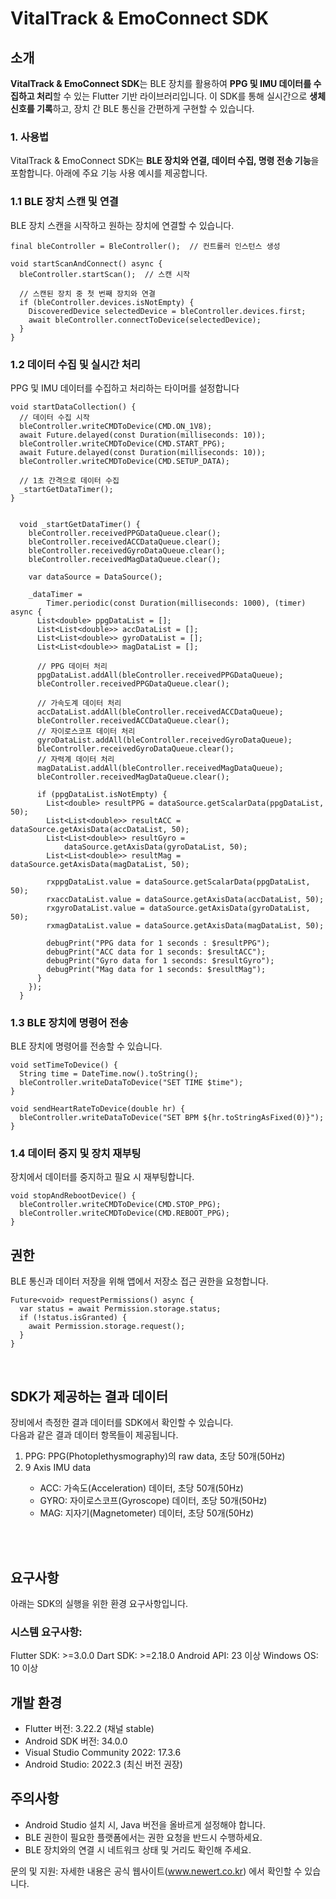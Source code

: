 # VitalTrack & EmoConnect SDK

## 소개
**VitalTrack & EmoConnect SDK**는 BLE 장치를 활용하여 **PPG 및 IMU 데이터를 수집하고 처리**할 수 있는 Flutter 기반 라이브러리입니다. 
이 SDK를 통해 실시간으로 **생체신호를 기록**하고, 장치 간 BLE 통신을 간편하게 구현할 수 있습니다.

### 1. 사용법
VitalTrack & EmoConnect SDK는 **BLE 장치와 연결, 데이터 수집, 명령 전송 기능**을 포함합니다. 아래에 주요 기능 사용 예시를 제공합니다.

### 1.1 BLE 장치 스캔 및 연결
BLE 장치 스캔을 시작하고 원하는 장치에 연결할 수 있습니다.
``` 
final bleController = BleController();  // 컨트롤러 인스턴스 생성

void startScanAndConnect() async {
  bleController.startScan();  // 스캔 시작

  // 스캔된 장치 중 첫 번째 장치와 연결
  if (bleController.devices.isNotEmpty) {
    DiscoveredDevice selectedDevice = bleController.devices.first;
    await bleController.connectToDevice(selectedDevice);
  }
}
```

### 1.2 데이터 수집 및 실시간 처리
PPG 및 IMU 데이터를 수집하고 처리하는 타이머를 설정합니다

```
void startDataCollection() {
  // 데이터 수집 시작
  bleController.writeCMDToDevice(CMD.ON_1V8);
  await Future.delayed(const Duration(milliseconds: 10));
  bleController.writeCMDToDevice(CMD.START_PPG);
  await Future.delayed(const Duration(milliseconds: 10));
  bleController.writeCMDToDevice(CMD.SETUP_DATA);

  // 1초 간격으로 데이터 수집
  _startGetDataTimer();  
}


  void _startGetDataTimer() {
    bleController.receivedPPGDataQueue.clear();
    bleController.receivedACCDataQueue.clear();
    bleController.receivedGyroDataQueue.clear();
    bleController.receivedMagDataQueue.clear();

    var dataSource = DataSource();

    _dataTimer =
        Timer.periodic(const Duration(milliseconds: 1000), (timer) async {
      List<double> ppgDataList = [];
      List<List<double>> accDataList = [];
      List<List<double>> gyroDataList = [];
      List<List<double>> magDataList = [];

      // PPG 데이터 처리
      ppgDataList.addAll(bleController.receivedPPGDataQueue);
      bleController.receivedPPGDataQueue.clear();

      // 가속도계 데이터 처리
      accDataList.addAll(bleController.receivedACCDataQueue);
      bleController.receivedACCDataQueue.clear();
      // 자이로스코프 데이터 처리
      gyroDataList.addAll(bleController.receivedGyroDataQueue);
      bleController.receivedGyroDataQueue.clear();
      // 자력계 데이터 처리
      magDataList.addAll(bleController.receivedMagDataQueue);
      bleController.receivedMagDataQueue.clear();

      if (ppgDataList.isNotEmpty) {
        List<double> resultPPG = dataSource.getScalarData(ppgDataList, 50);
        List<List<double>> resultACC = dataSource.getAxisData(accDataList, 50);
        List<List<double>> resultGyro =
            dataSource.getAxisData(gyroDataList, 50);
        List<List<double>> resultMag = dataSource.getAxisData(magDataList, 50);

        rxppgDataList.value = dataSource.getScalarData(ppgDataList, 50);
        rxaccDataList.value = dataSource.getAxisData(accDataList, 50);
        rxgyroDataList.value = dataSource.getAxisData(gyroDataList, 50);
        rxmagDataList.value = dataSource.getAxisData(magDataList, 50);

        debugPrint("PPG data for 1 seconds : $resultPPG");
        debugPrint("ACC data for 1 seconds: $resultACC");
        debugPrint("Gyro data for 1 seconds: $resultGyro");
        debugPrint("Mag data for 1 seconds: $resultMag");
      }
    });
  }
```

### 1.3 BLE 장치에 명령어 전송
BLE 장치에 명령어를 전송할 수 있습니다.
```
void setTimeToDevice() {
  String time = DateTime.now().toString();
  bleController.writeDataToDevice("SET TIME $time");
}

void sendHeartRateToDevice(double hr) {
  bleController.writeDataToDevice("SET BPM ${hr.toStringAsFixed(0)}");
}
```


### 1.4 데이터 중지 및 장치 재부팅
장치에서 데이터를 중지하고 필요 시 재부팅합니다.
```
void stopAndRebootDevice() {
  bleController.writeCMDToDevice(CMD.STOP_PPG);
  bleController.writeCMDToDevice(CMD.REBOOT_PPG);
}
```

## 권한
BLE 통신과 데이터 저장을 위해 앱에서 저장소 접근 권한을 요청합니다.
```
Future<void> requestPermissions() async {
  var status = await Permission.storage.status;
  if (!status.isGranted) {
    await Permission.storage.request();
  }
}
```
</br>

## SDK가 제공하는 결과 데이터
장비에서 측정한 결과 데이터를 SDK에서 확인할 수 있습니다.</br>
다음과 같은 결과 데이터 항목들이 제공됩니다.
<ol>
<li>PPG: PPG(Photoplethysmography)의 raw data, 초당 50개(50Hz)</li> 
<li>9 Axis IMU data</li>   
 <ul>
   <li>
     ACC: 가속도(Acceleration) 데이터, 초당 50개(50Hz)
   </li>
   <li>
     GYRO: 자이로스코프(Gyroscope) 데이터, 초당 50개(50Hz)
   </li>
   <li>
     MAG: 지자기(Magnetometer) 데이터, 초당 50개(50Hz)
   </li>   
 </ul>
</ol>

</br>
</br>



## 요구사항
아래는 SDK의 실행을 위한 환경 요구사항입니다.

### 시스템 요구사항:
Flutter SDK: >=3.0.0
Dart SDK: >=2.18.0
Android API: 23 이상
Windows OS: 10 이상

## 개발 환경
- Flutter 버전: 3.22.2 (채널 stable)
- Android SDK 버전: 34.0.0
- Visual Studio Community 2022: 17.3.6
- Android Studio: 2022.3 (최신 버전 권장)

## 주의사항
- Android Studio 설치 시, Java 버전을 올바르게 설정해야 합니다.
- BLE 권한이 필요한 플랫폼에서는 권한 요청을 반드시 수행하세요.
- BLE 장치와의 연결 시 네트워크 상태 및 거리도 확인해 주세요.


문의 및 지원: 자세한 내용은 공식 웹사이트(www.newert.co.kr) 에서 확인할 수 있습니다.
